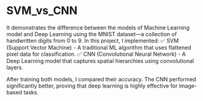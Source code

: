 # SVM_vs_CNN
It demonstrates the difference between the models of Machine Learning model and Deep Learning using the MNIST dataset—a collection of handwritten digits from 0 to 9.
In this project, I implemented:
✅ SVM (Support Vector Machine) - A traditional ML algorithm that uses flattened pixel data for classification.
✅ CNN (Convolutional Neural Network) - A Deep Learning model that captures spatial hierarchies using convolutional layers.

After training both models, I compared their accuracy. The CNN performed significantly better, proving that deep learning is highly effective for image-based tasks.
